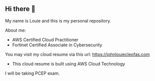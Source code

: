 ## Hi there 👋

<!--
**JLCleofas/JLCleofas** is a ✨ _special_ ✨ repository because its `README.md` (this file) appears on your GitHub profile.

Here are some ideas to get you started:

- 🔭 I’m currently working on ...
- 🌱 I’m currently learning ...
- 👯 I’m looking to collaborate on ...
- 🤔 I’m looking for help with ...
- 💬 Ask me about ...
- 📫 How to reach me: ...
- 😄 Pronouns: ...
- ⚡ Fun fact: ...
-->


My name is Louie and this is my personal repository.

About me:
  - AWS Certified Cloud Practitioner
  - Fortinet Certified Associate in Cybersecurity

You may visit my cloud resume via this url: https://johnlouiecleofas.com
  - This cloud resume is built using AWS Cloud Technology

I will be taking PCEP exam.


